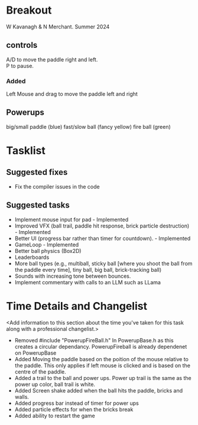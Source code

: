 # Breakout

W Kavanagh & N Merchant. Summer 2024 

## controls

A/D to move the paddle right and left.
<br/>
P to pause.

### Added
Left Mouse and drag to move the paddle left and right

## Powerups

big/small paddle (blue)
fast/slow ball (fancy yellow)
fire ball (green)

# Tasklist

## Suggested fixes

* Fix the compiler issues in the code

## Suggested tasks

* Implement mouse input for pad - Implemented
* Improved VFX (ball trail, paddle hit response, brick particle destruction) - Implemented
* Better UI (progress bar rather than timer for countdown). - Implemented
* GameLoop - Implemented
* Better ball physics (Box2D)
* Leaderboards
* More ball types (e.g., multiball, sticky ball [where you shoot the ball from the paddle every time], tiny ball, big ball, brick-tracking ball)
* Sounds with increasing tone between bounces.
* Implement commentary with calls to an LLM such as LLama

# Time Details and Changelist
<Add information to this section about the time you've taken for this task along with a professional changelist.>
- Removed #include "PowerupFireBall.h" In PowerupBase.h as this creates a circular dependancy. PowerupFireball is already dependenet on PowerupBase
- Added Moving the paddle based on the poition of the mouse relative to the paddle. This only applies if left mouse is clicked and is based on the centre of the paddle.
- Added a trail to the ball and power ups. Power up trail is the same as the power up color, ball trail is white.
- Added Screen shake added when the ball hits the paddle, bricks and walls.
- Added progress bar instead of timer for power ups
- Added particle effects for when the bricks break
- Added ability to restart the game
